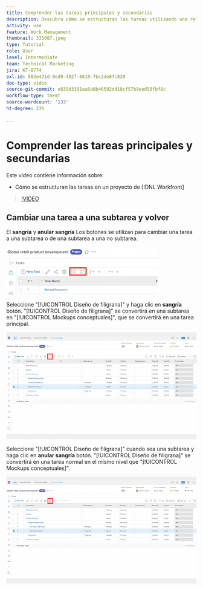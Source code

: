```yaml
---
title: Comprender las tareas principales y secundarias
description: Descubra cómo se estructuran las tareas utilizando una relación principal secundaria en un proyecto de  [!DNL  Workfront] .
activity: use
feature: Work Management
thumbnail: 335087.jpeg
type: Tutorial
role: User
level: Intermediate
team: Technical Marketing
jira: KT-8774
exl-id: 882e421d-8ed9-492f-8810-7bc2de8fc820
doc-type: video
source-git-commit: e639d3391ea6a8b46592dd18cf57b9eed50fbf8c
workflow-type: tm+mt
source-wordcount: '133'
ht-degree: 23%

---
```


# Comprender las tareas principales y secundarias

Este vídeo contiene información sobre:

* Cómo se estructuran las tareas en un proyecto de [!DNL Workfront]

>[!VIDEO](https://video.tv.adobe.com/v/335087/?quality=12&learn=on)


## Cambiar una tarea a una subtarea y volver

El **sangría** y **anular sangría** Los botones se utilizan para cambiar una tarea a una subtarea o de una subtarea a una no subtarea.

![Imagen de los botones de sangría y anulación de sangría.](assets/indent-and-outdent.png)

Seleccione &quot;[!UICONTROL Diseño de filigrana]&quot; y haga clic en **sangría** botón. &quot;[!UICONTROL Diseño de filigrana]&quot; se convertirá en una subtarea en &quot;[!UICONTROL Mockups conceptuales]&quot;, que se convertirá en una tarea principal.

![Imagen del uso del botón de sangría.](assets/indent.png)

Seleccione &quot;[!UICONTROL Diseño de filigrana]&quot; cuando sea una subtarea y haga clic en **anular sangría** botón. &quot;[!UICONTROL Diseño de filigrana]&quot; se convertirá en una tarea normal en el mismo nivel que &quot;[!UICONTROL Mockups conceptuales]&quot;.

![Imagen del uso del botón para anular la sangría.](assets/outdent.png)

